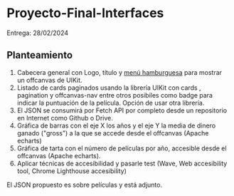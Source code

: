 # Proyecto-Final-Interfaces
Entrega: 28/02/2024

## Planteamiento
1. Cabecera general con Logo, título y [menú hamburguesa](https://freefrontend.com/css-hamburger-menu-icons/) para mostrar un offcanvas de UIKit.
2. Listado de cards paginados usando la librería UIKit con cards , pagination y offcanvas-nav entre otros posibiles como badge para indicar la puntuación de la película. Opción de usar otra librería.
3. El JSON se consumirá por Fetch API por completo desde un repositorio en Internet como Github o Drive.
4. Gráfica de barras con el eje X los años y el eje Y la media de dinero ganado ("gross") a la que se accede desde el offcanvas (Apache echarts)
6. Gráfica de tarta con el número de películas por año, accesible desde el offcanvas (Apache echarts).
7. Aplicar técnicas de accesibilidad y pasarle test (Wave, Web accesibility tool, Chrome Lighthouse accesibility)

El JSON propuesto es sobre películas y está adjunto.
